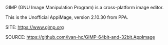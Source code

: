 
 GIMP (GNU Image Manipulation Program) is a cross-platform image editor.
 
 This is the Unofficial AppiMage, version 2.10.30 from PPA.
 
 SITE: https://www.gimp.org

 SOURCE: https://github.com/ivan-hc/GIMP-64bit-and-32bit.AppImage